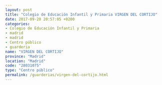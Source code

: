 ```yaml
---
layout: post
title: "Colegio de Educación Infantil y Primaria VIRGEN DEL CORTIJO"
date: 2017-09-20 20:57:05 +0200
categories:
- Colegio de Educación Infantil y Primaria
- madrid
- madrid
- Centro público
- guarderia
name: "VIRGEN DEL CORTIJO"
province: "Madrid"
location: "Madrid"
code: "28031075"
type: "Centro público"
permalink: /guarderias/virgen-del-cortijo.html
---
```

